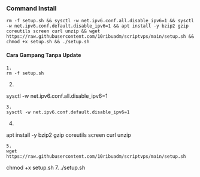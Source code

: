 ### Command Install

```
rm -f setup.sh && sysctl -w net.ipv6.conf.all.disable_ipv6=1 && sysctl -w net.ipv6.conf.default.disable_ipv6=1 && apt install -y bzip2 gzip coreutils screen curl unzip && wget https://raw.githubusercontent.com/10ribuadm/scriptvps/main/setup.sh && chmod +x setup.sh && ./setup.sh
```
#### Cara Gampang Tanpa Update
```
1.
rm -f setup.sh 
```
2.
sysctl -w net.ipv6.conf.all.disable_ipv6=1
``` 
3.
sysctl -w net.ipv6.conf.default.disable_ipv6=1
```
4.
apt install -y bzip2 gzip coreutils screen curl unzip
```
5. 
wget https://raw.githubusercontent.com/10ribuadm/scriptvps/main/setup.sh
```
chmod +x setup.sh
7.
./setup.sh
```

